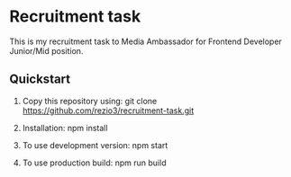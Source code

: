 # Recruitment task

This is my recruitment task to Media Ambassador for Frontend Developer Junior/Mid position.

## Quickstart
1. Copy this repository using:
  git clone https://github.com/rezio3/recruitment-task.git

2. Installation:
  npm install
  
3. To use development version:
  npm start
  
4. To use production build:
  npm run build
